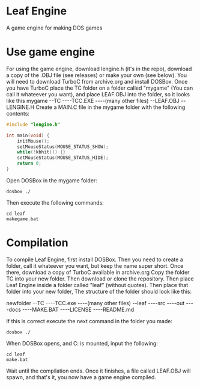 # Leaf Engine
A game engine for making DOS games

# Use game engine
For using the game engine, download lengine.h (it's in the repo), download a copy of the .OBJ file (see releases) or make your own (see below). You will need to download TurboC from archive.org and install DOSBox. Once you have TurboC place the TC folder on a folder called "mygame" (You can call it whateever you want), and place LEAF.OBJ into the folder, so it looks like this
mygame
--TC
----TCC.EXE
----(many other files)
--LEAF.OBJ
--LENGINE.H
Create a MAIN.C file in the mygame folder with the following contents:
```c
#include "lengine.h"

int main(void) {
	initMouse();
	setMouseStatus(MOUSE_STATUS_SHOW);
	while(!kbhit()) {}
	setMouseStatus(MOUSE_STATUS_HIDE);
	return 0;
}
```
Open DOSBox in the mygame folder:
```
dosbox ./
```
Then execute the following commands:
```
cd leaf
makegame.bat
```

# Compilation
To compile Leaf Engine, first install DOSBox. Then you need to create a folder, call it whateever you want, but keep the name super short. Once there, download a copy of TurboC available in archive.org Copy the folder TC into your new folder. Then download or clone the repository. Then place Leaf Engine inside a folder called "leaf" (without quotes). Then place that folder into your new folder, The structure of the folder should look like this:

newfolder
--TC
----TCC.exe
----(many other files)
--leaf
----src
----out
----docs
----MAKE.BAT
----LICENSE
----README.md

If this is correct execute the next command in the folder you made:
```
dosbox ./
```
When DOSBox opens, and C: is mounted, input the following:
```
cd leaf
make.bat
```
Wait until the compilation ends. Once it finishes, a file called LEAF.OBJ will spawn, and that's it, you now have a game engine compiled.
